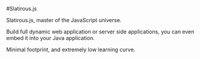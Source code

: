 #Slatirous.js

Slatirous.js, master of the JavaScript universe. 

Build full dynamic web application or server side applications, 
you can even embed it into your Java application. 

Minimal footprint, and extremely low learning curve. 